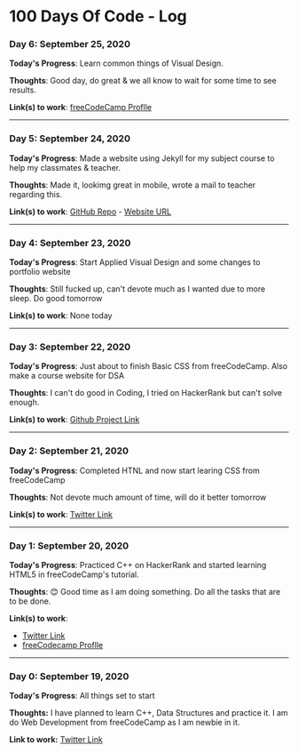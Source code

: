# 100 Days Of Code - Log

### Day 6: September 25, 2020

**Today's Progress**: Learn common things of Visual Design.

**Thoughts**: Good day, do great & we all know to wait for some time to see results.

**Link(s) to work**: [freeCodeCamp Proflle](https://www.freecodecamp.org/sagarmittal)
 
---

### Day 5: September 24, 2020

**Today's Progress**: Made a website using Jekyll for my subject course to help my classmates & teacher.

**Thoughts**: Made it, lookimg great in mobile, wrote a mail to teacher regarding this.

**Link(s) to work**: [GitHub Repo](https://github.com/sagarmittal1/3-DSA)
                    - [Website URL](https://t.co/XTXEtd9nKz?amp=1)
 
---

### Day 4: September 23, 2020

**Today's Progress**: Start Applied Visual Design and some changes to portfolio website

**Thoughts**: Still fucked up, can't devote much as I wanted due to more sleep. Do good tomorrow

**Link(s) to work**: None today

---

### Day 3: September 22, 2020

**Today's Progress**: Just about to finish Basic CSS from freeCodeCamp. Also make a course website for DSA

**Thoughts**: I can't do good in Coding, I tried on HackerRank but can't solve enough.

**Link(s) to work**: [Github Project Link](https://github.com/sagarmittal1/3-DSA)

---

### Day 2: September 21, 2020

**Today's Progress**: Completed HTNL and now start learing CSS from freeCodeCamp

**Thoughts**: Not devote much amount of time, will do it better tomorrow

**Link(s) to work**: [Twitter Link](https://twitter.com/sagar_mittal5/status/1308110535980769280)

---

### Day 1: September 20, 2020

**Today's Progress**: Practiced C++ on HackerRank and started learning HTML5 in freeCodeCamp's tutorial.

**Thoughts**: 😊 Good time as I am doing something. Do all the tasks that are to be done.

**Link(s) to work**:  
- [Twitter Link](https://twitter.com/sagar_mittal5/status/1307748469319245824)
- [freeCodecamp Proflle](https://www.freecodecamp.org/sagarmittal)

---

### Day 0: September 19, 2020

**Today's Progress**: All things set to start

**Thoughts:** I have planned to learn C++, Data Structures and practice it. I am do Web Development from freeCodeCamp as I am newbie in it.

**Link to work:** [Twitter Link](https://twitter.com/sagar_mittal5/status/1307207709956083712)

<!--
### Day 0: September 30, 2020

**Today's Progress**: Fixed CSS, worked on canvas functionality for the app.

**Thoughts**: I really struggled with CSS, but, overall, I feel like I am slowly getting better at it. Canvas is still new for me, but I managed to figure out some basic functionality.

**Link(s) to work**: [Calculator App](http://www.example.com)
-->
